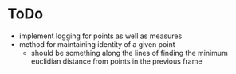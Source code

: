 # ToDo
* implement logging for points as well as measures
* method for maintaining identity of a given point
	* should be something along the lines of finding the minimum euclidian distance from points in the previous frame
